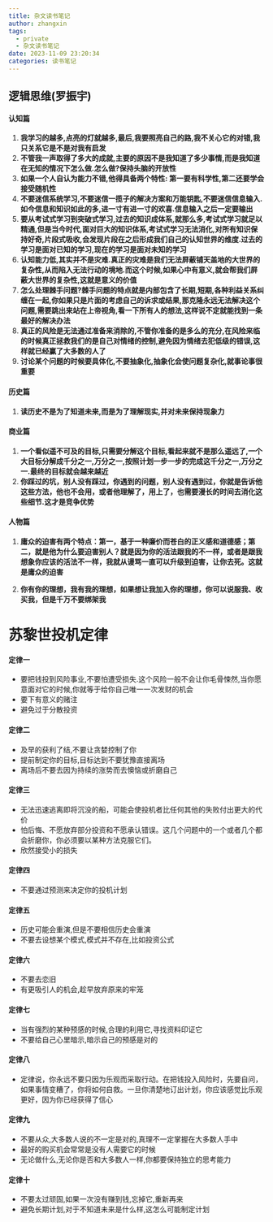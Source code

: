 ```yaml
---
title: 杂文读书笔记
author: zhangxin
tags:
  - private
  - 杂文读书笔记
date: 2023-11-09 23:20:34
categories: 读书笔记
---
```


## 逻辑思维(罗振宇)

#### 	认知篇

1. **我学习的越多,点亮的灯就越多,最后,我要照亮自己的路,我不关心它的对错,我只关系它是不是对我有启发**
2. **不管我一声取得了多大的成就,主要的原因不是我知道了多少事情,而是我知道在无知的情况下怎么做.怎么做?保持头脑的开放性**
3. **如果一个人自认为能力不错,他得具备两个特性: 第一要有科学性,第二还要学会接受随机性**
4. **不要迷信系统学习,不要迷信一揽子的解决方案和万能钥匙,不要迷信信息输入.如今信息和知识如此的多,进一寸有进一寸的欢喜.信息输入之后一定要输出**
5. **要从考试式学习到突破式学习,过去的知识成体系,就那么多,考试式学习就足以精通,但是当今时代,面对巨大的知识体系,考试式学习无法消化,对所有知识保持好奇,片段式吸收,会发现片段在之后形成我们自己的认知世界的维度.过去的学习是面对已知的学习,现在的学习是面对未知的学习**
6. **认知能力低,其实并不是灾难.真正的灾难是我们无法屏蔽铺天盖地的大世界的复杂性,从而陷入无法行动的境地.而这个时候,如果心中有意义,就会帮我们屏蔽大世界的复杂性,这就是意义的价值**
7. **怎么处理棘手问题?棘手问题的特点就是内部包含了长期,短期,各种利益关系纠缠在一起,你如果只是片面的考虑自己的诉求或结果,那克隆永远无法解决这个问题,需要跳出来站在上帝视角,看一下所有人的想法,这样说不定就能找到一条最好的解决办法**
8. **真正的风险是无法通过准备来消除的,不管你准备的是多么的充分,在风险来临的时候真正拯救我们的是自己对情绪的控制,避免因为情绪去犯低级的错误,这样就已经赢了大多数的人了**
9. **讨论某个问题的时候要具体化,不要抽象化,抽象化会使问题复杂化,就事论事很重要**



#### 历史篇

1. **读历史不是为了知道未来,而是为了理解现实,并对未来保持现象力**



#### 商业篇

1. **一个看似遥不可及的目标,只需要分解这个目标,看起来就不是那么遥远了,一个大目标分解成千分之一,万分之一,按照计划一步一步的完成这千分之一,万分之一.最终的目标就会越来越近**
2. **你踩过的坑，别人没有踩过，你遇到的问题，别人没有遇到过，你就是告诉他这些方法，他也不会用，或者他理解了，用上了，也需要漫长的时间去消化这些细节.这才是竞争优势**



#### 人物篇

1. **庸众的迫害有两个特点：第一，基于一种廉价而苍白的正义感和道德感；第二，就是他为什么要迫害别人？就是因为你的活法跟我的不一样，或者是跟我想象你应该的活法不一样，我就从谩骂一直可以升级到迫害，让你去死。这就是庸众的迫害**

2. **你有你的理想，我有我的理想，如果想让我加入你的理想，你可以说服我、收买我，但是千万不要绑架我**

   

# 苏黎世投机定律

#### 定律一

- 要把钱投到风险事业,不要怕遭受损失.这个风险一般不会让你毛骨悚然,当你愿意面对它的时候,你就等于给你自己唯一一次发财的机会
- 要下有意义的赌注
- 避免过于分散投资

#### 定律二

- 及早的获利了结,不要让贪婪控制了你
- 提前制定你的目标,目标达到不要犹豫直接离场
- 离场后不要去因为持续的涨势而去懊恼或折磨自己

#### 定律三

- 无法迅速逃离即将沉没的船，可能会使投机者比任何其他的失败付出更大的代价
- 怕后悔、不愿放弃部分投资和不愿承认错误。这几个问题中的一个或者几个都会折磨你，你必须要以某种方法克服它们。
- 欣然接受小的损失

#### 定律四

- 不要通过预测来决定你的投机计划

#### 定律五

- 历史可能会重演,但是不要相信历史会重演
- 不要去设想某个模式,模式并不存在,比如投资公式

#### 定律六

- 不要去恋旧
- 有更吸引人的机会,趁早放弃原来的牢笼

#### 定律七

- 当有强烈的某种预感的时候,合理的利用它,寻找资料印证它
- 不要给自己心里暗示,暗示自己的预感是对的

#### 定律八

- 定律说，你永远不要只因为乐观而采取行动。在把钱投入风险时，先要自问，如果事情变糟了，你将如何自救。一旦你清楚地订出计划，你应该感觉比乐观更好，因为你已经获得了信心

#### 定律九

- 不要从众,大多数人说的不一定是对的,真理不一定掌握在大多数人手中
- 最好的购买机会常常是没有人需要它的时候
- 无论做什么,无论你是否和大多数人一样,你都要保持独立的思考能力

#### 定律十

- 不要太过顽固,如果一次没有赚到钱,忘掉它,重新再来
- 避免长期计划,对于不知道未来是什么样,这怎么可能制定计划

